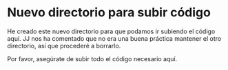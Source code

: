 # Nuevo directorio para subir código
He creado este nuevo directorio para que podamos ir subiendo el código aquí. JJ nos ha comentado que no era una buena práctica mantener el otro directorio, así que procederé a borrarlo.

Por favor, asegúrate de subir todo el código necesario aquí.

